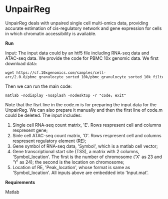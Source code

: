 # UnpairReg
UnpairReg deals with unpaired single cell multi-omics data, providing accurate estimation of cis-regulatory network and gene expression for cells in which chromatin accessibility is available.

**Run**

Input:
The input data could by an htf5 file including RNA-seq data and ATAC-seq data. We provide the code for PBMC 10x genomic data. We first download data:
```
wget https://cf.10xgenomics.com/samples/cell-arc/2.0.0/pbmc_granulocyte_sorted_10k/pbmc_granulocyte_sorted_10k_filtered_feature_bc_matrix.h5
```
Then we can run the main code:
```
matlab -nodisplay -nosplash -nodesktop -r "code; exit"
```
Note that the fisrt line in the code.m is for preparing the input data for the UnpairReg. We can also prepare it manually and then the first line of code.m could be deleted. The input includes:
1. Single cell RNA-seq count matrix, 'E'. Rows respresent cell and columns respresent gene;
2. Sinle cell ATAC-seq count matrix, 'O'. Rows respresent cell and columns respresent regulatory element (RE); 
3. Gene symbol of RNA-seq data, 'Symbol', which is a matlab cell vector;
4. Gene transcriptional start site (TSS), a matrix with 2 columns, 'Symbol_location'. The first is the number of chromosome ('X' as 23 and 'Y' as 24); the second is the location on chromosome;
5.  Location of  RE, 'Peak_location', whose format is same as 'Symbol_location'.
All inputs above are embedded into 'Input.mat'.


**Requirements**

Matlab
